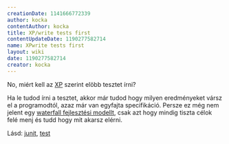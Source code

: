 ```yaml
---
creationDate: 1141666772339 
author: kocka 
contentAuthor: kocka 
title: XP/write tests first 
contentUpdateDate: 1190277582714 
name: XPwrite tests first 
layout: wiki 
date: 1190277582714 
creator: kocka 
---
```

No, miért kell az [XP](../XP.html) szerint elöbb tesztet írni?

Ha le tudod írni a tesztet, akkor már tudod hogy milyen eredményeket vársz el a programodtól, azaz már van egyfajta specifikáció. Persze ez még nem jelent egy [waterfall fejlesztési modellt](../waterfall%20process.html), csak azt hogy mindig tiszta célok felé menj és tudd hogy mit akarsz elérni.

Lásd: [junit](../junit.html), [test](../test.html)
